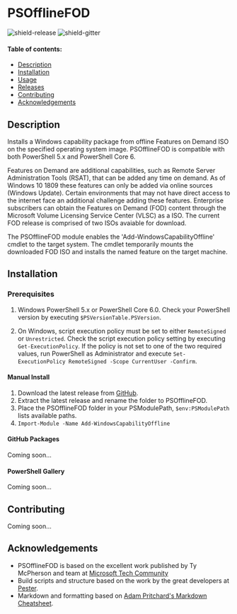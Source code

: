 # PSOfflineFOD
![shield-release]
![shield-gitter]

#### Table of contents:

- [Description](#description)
- [Installation](#installation)
- [Usage](#usage)
- [Releases](#releases)
- [Contributing](#contributing)
- [Acknowledgements](#acknowledgements)

## Description
Installs a Windows capability package from offline Features on Demand ISO on the specified operating system image. PSOfflineFOD is compatible with both PowerShell 5.x and PowerShell Core 6.

Features on Demand are additional capabilities, such as Remote Server Administration Tools (RSAT), that can be added any time on demand.  As of Windows 10 1809 these features can only be added via online sources (Windows Update).  Certain environments that may not have direct access to the internet face an additional challenge adding these features.  Enterprise subscribers can obtain the Features on Demand (FOD) content through the Microsoft Volume Licensing Service Center (VLSC) as a ISO.  The current FOD release is comprised of two ISOs avaiable for download.

The PSOfflineFOD module enables the 'Add-WindowsCapabilityOffline' cmdlet to the target system. The cmdlet temporarily mounts the downloaded FOD ISO and installs the named feature on the target machine.

## Installation
### Prerequisites
1. Windows PowerShell 5.x or PowerShell Core 6.0. Check your PowerShell version by executing `$PSVersionTable.PSVersion`.

2. On Windows, script execution policy must be set to either `RemoteSigned` or `Unrestricted`. Check the script execution policy setting by executing `Get-ExecutionPolicy`. If the policy is not set to one of the two required values, run PowerShell as Administrator and execute `Set-ExecutionPolicy RemoteSigned -Scope CurrentUser -Confirm`.
#### Manual Install
1. Download the latest release from [GitHub][latest-release].
2. Extract the latest release and rename the folder to PSOfflineFOD.
3. Place the PSOfflineFOD folder in your PSModulePath, `$env:PSModulePath` lists available paths.
4. `Import-Module -Name Add-WindowsCapabilityOffline`
#### GitHub Packages
Coming soon...
#### PowerShell Gallery
Coming soon...

## Contributing
Coming soon...

## Acknowledgements
* PSOfflineFOD is based on the excellent work published by Ty McPherson and team at [Microsoft Tech Community]
* Build scripts and structure based on the work by the great developers at [Pester].
* Markdown and formatting based on [Adam Pritchard's Markdown Cheatsheet].

[latest-release]:https://github.com/altcipher/PSOfflineFOD/releases/latest
[Adam Pritchard's Markdown Cheatsheet]:https://github.com/adam-p/markdown-here/wiki/Markdown-Cheatsheet
[Pester]:https://github.com/pester/Pester
[Microsoft Tech Community]:https://techcommunity.microsoft.com/t5/core-infrastructure-and-security/rsat-on-windows-10-1809-in-disconnected-environments/ba-p/570833

[shield-release]:https://img.shields.io/github/v/release/altCipher/PSOfflineFOD
[shield-gitter]:https://img.shields.io/gitter/room/altCipher/PSOfflineFOD